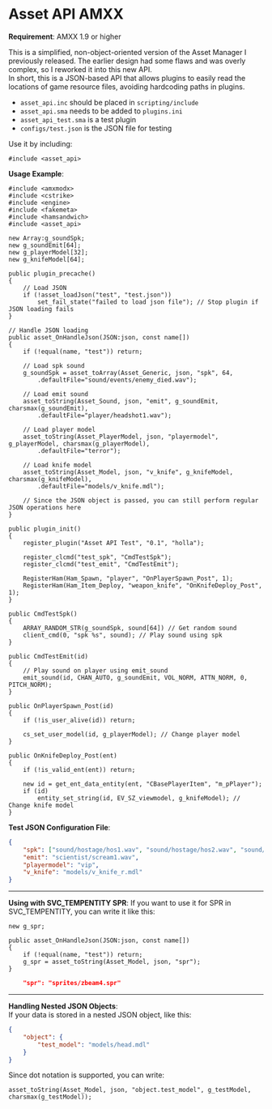 # Asset API AMXX

**Requirement**: AMXX 1.9 or higher

This is a simplified, non-object-oriented version of the Asset Manager I previously released. The earlier design had some flaws and was overly complex, so I reworked it into this new API.  
In short, this is a JSON-based API that allows plugins to easily read the locations of game resource files, avoiding hardcoding paths in plugins.

- `asset_api.inc` should be placed in `scripting/include`
- `asset_api.sma` needs to be added to `plugins.ini`
- `asset_api_test.sma` is a test plugin
- `configs/test.json` is the JSON file for testing

Use it by including:  
```sourcepawn
#include <asset_api>
```

**Usage Example**:
```sourcepawn
#include <amxmodx>
#include <cstrike>
#include <engine>
#include <fakemeta>
#include <hamsandwich>
#include <asset_api>

new Array:g_soundSpk;
new g_soundEmit[64];
new g_playerModel[32];
new g_knifeModel[64];

public plugin_precache()
{
    // Load JSON
    if (!asset_loadJson("test", "test.json"))
        set_fail_state("failed to load json file"); // Stop plugin if JSON loading fails
}

// Handle JSON loading
public asset_OnHandleJson(JSON:json, const name[])
{
    if (!equal(name, "test")) return;

    // Load spk sound
    g_soundSpk = asset_toArray(Asset_Generic, json, "spk", 64, 
        .defaultFile="sound/events/enemy_died.wav");

    // Load emit sound
    asset_toString(Asset_Sound, json, "emit", g_soundEmit, charsmax(g_soundEmit), 
        .defaultFile="player/headshot1.wav");

    // Load player model
    asset_toString(Asset_PlayerModel, json, "playermodel", g_playerModel, charsmax(g_playerModel), 
        .defaultFile="terror");

    // Load knife model
    asset_toString(Asset_Model, json, "v_knife", g_knifeModel, charsmax(g_knifeModel), 
        .defaultFile="models/v_knife.mdl");

    // Since the JSON object is passed, you can still perform regular JSON operations here
}

public plugin_init()
{
    register_plugin("Asset API Test", "0.1", "holla");

    register_clcmd("test_spk", "CmdTestSpk");
    register_clcmd("test_emit", "CmdTestEmit");

    RegisterHam(Ham_Spawn, "player", "OnPlayerSpawn_Post", 1);
    RegisterHam(Ham_Item_Deploy, "weapon_knife", "OnKnifeDeploy_Post", 1);
}

public CmdTestSpk()
{
    ARRAY_RANDOM_STR(g_soundSpk, sound[64]) // Get random sound
    client_cmd(0, "spk %s", sound); // Play sound using spk
}

public CmdTestEmit(id)
{
    // Play sound on player using emit_sound
    emit_sound(id, CHAN_AUTO, g_soundEmit, VOL_NORM, ATTN_NORM, 0, PITCH_NORM);
}

public OnPlayerSpawn_Post(id)
{
    if (!is_user_alive(id)) return;

    cs_set_user_model(id, g_playerModel); // Change player model
}

public OnKnifeDeploy_Post(ent)
{
    if (!is_valid_ent(ent)) return;

    new id = get_ent_data_entity(ent, "CBasePlayerItem", "m_pPlayer");
    if (id)
        entity_set_string(id, EV_SZ_viewmodel, g_knifeModel); // Change knife model
}
```

**Test JSON Configuration File**:
```json
{
    "spk": ["sound/hostage/hos1.wav", "sound/hostage/hos2.wav", "sound/hostage/hos3.wav"],
    "emit": "scientist/scream1.wav",
    "playermodel": "vip",
    "v_knife": "models/v_knife_r.mdl"
}
```

---

**Using with SVC_TEMPENTITY SPR**:
If you want to use it for SPR in SVC_TEMPENTITY, you can write it like this:
```sourcepawn
new g_spr;

public asset_OnHandleJson(JSON:json, const name[])
{
    if (!equal(name, "test")) return;
    g_spr = asset_toString(Asset_Model, json, "spr");
}
```

```json
    "spr": "sprites/zbeam4.spr"
```

---

**Handling Nested JSON Objects**:  
If your data is stored in a nested JSON object, like this:
```json
{
    "object": {
        "test_model": "models/head.mdl"
    }
}
```

Since dot notation is supported, you can write:
```sourcepawn
asset_toString(Asset_Model, json, "object.test_model", g_testModel, charsmax(g_testModel));
```

